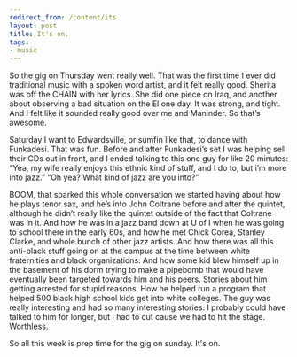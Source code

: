 ```yaml
---
redirect_from: /content/its
layout: post
title: It's on.
tags:
- music
---
```

So the gig on Thursday went really well. That was the first time I ever did traditional music with a spoken word artist, and it felt really good. Sherita was off the CHAIN with her lyrics. She did one piece on Iraq, and another about observing a bad situation on the El one day. It was strong, and tight. And I felt like it sounded really good over me and Maninder. So that’s awesome.

Saturday I want to Edwardsville, or sumfin like that, to dance with Funkadesi. That was fun. Before and after Funkadesi’s set I was helping sell their CDs out in front, and I ended talking to this one guy for like 20 minutes:
“Yea, my wife really enjoys this ethnic kind of stuff, and I do to, but i’m more into jazz.” “Oh yea? What kind of jazz are you into?”

BOOM, that sparked this whole conversation we started having about how he plays tenor sax, and he’s into John  Coltrane before and after the quintet, although he didn’t really like the quintet outside of the fact that Coltrane was in it. And how he was in a jazz band down at U of I when he was going to school there in the early 60s, and how he met Chick Corea, Stanley Clarke, and whole bunch of other jazz artists. And how there was all this anti-black stuff going on at the campus at the time between white fraternities and black organizations. And how some kid blew himself up in the basement of his dorm trying to make a pipebomb that would have eventually been targeted towards him and his peers. Stories about him getting arrested for stupid reasons. How he helped run a program that helped 500 black high school kids get into white colleges. The guy was really interesting and had so many interesting stories. I probably could have talked to him for longer, but I had to cut cause we had to hit the stage. Worthless.

So all this week is prep time for the gig on sunday. It's on.
